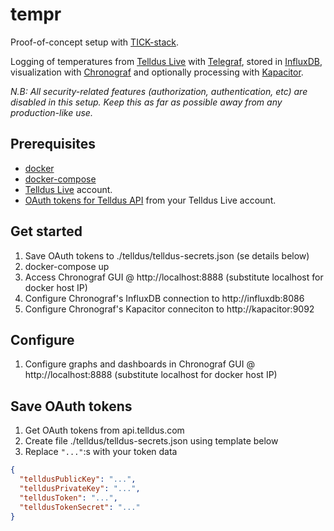 tempr
====
Proof-of-concept setup with [TICK-stack](https://www.influxdata.com/products/open-source/).

Logging of temperatures from [Telldus Live](https://live.telldus.com/) with [Telegraf](https://docs.influxdata.com/telegraf), stored in [InfluxDB](https://docs.influxdata.com/influxdb), visualization with [Chronograf](https://docs.influxdata.com/chronograf) and optionally processing with [Kapacitor](https://docs.influxdata.com/kapacitor).

*N.B: All security-related features (authorization, authentication, etc) are disabled in this setup. Keep this as far as possible away from any production-like use.*

Prerequisites
-------------
* [docker](https://www.docker.com/community-edition)
* [docker-compose](https://docs.docker.com/compose/overview/)
* [Telldus Live](https://live.telldus.com/) account.
* [OAuth tokens for Telldus API](http://api.telldus.com/keys/index) from your Telldus Live account.

Get started
-----------
1. Save OAuth tokens to ./telldus/telldus-secrets.json (se details below)
2. docker-compose up
3. Access Chronograf GUI @ http://localhost:8888 (substitute localhost for docker host IP)
4. Configure Chronograf's InfluxDB connection to http://influxdb:8086
5. Configure Chronograf's Kapacitor conneciton to http://kapacitor:9092

Configure
---------
1. Configure graphs and dashboards in Chronograf GUI @ http://localhost:8888 (substitute localhost for docker host IP)

Save OAuth tokens
-----------------
1. Get OAuth tokens from api.telldus.com
2. Create file ./telldus/telldus-secrets.json using template below
3. Replace `"..."`:s with your token data

```JSON
{
  "telldusPublicKey": "...",
  "telldusPrivateKey": "...",
  "telldusToken": "...",
  "telldusTokenSecret": "..."
}
```

